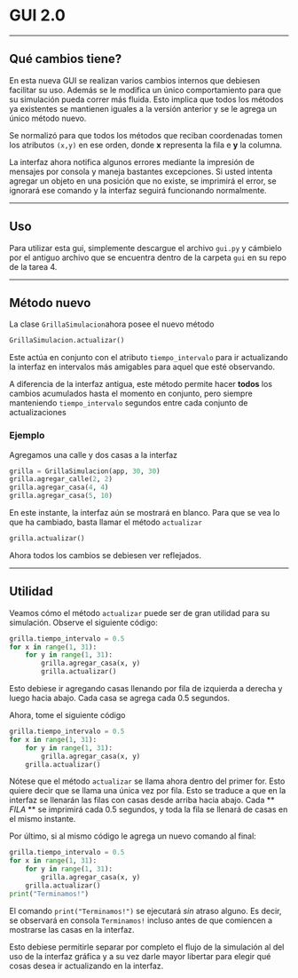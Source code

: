 # GUI 2.0

----
## Qué cambios tiene?

En esta nueva GUI se realizan varios cambios internos que debiesen facilitar su uso. Además se le modifica un único comportamiento para que su simulación pueda correr más fluida. Esto implica que todos los métodos ya existentes se mantienen iguales a la versión anterior y se le agrega un único método nuevo.

Se normalizó para que todos los métodos que reciban coordenadas tomen los atributos `(x,y)` en ese orden, donde **x** representa la fila e **y** la columna.

La interfaz ahora notifica algunos errores mediante la impresión de mensajes por consola y maneja bastantes excepciones. Si usted intenta agregar un objeto en una posición que no existe, se imprimirá el error, se ignorará ese comando y la interfaz seguirá funcionando normalmente.

---
## Uso
Para utilizar esta gui, simplemente descargue el archivo `gui.py` y cámbielo por el antiguo archivo que se encuentra dentro de la carpeta `gui` en su repo de la tarea 4.

---
## Método nuevo

La clase `GrillaSimulacion`ahora posee el nuevo método

```python
GrillaSimulacion.actualizar() 
```
Este actúa en conjunto con el atributo `tiempo_intervalo` para ir actualizando la interfaz en intervalos más amigables para aquel que esté observando.

A diferencia de la interfaz antigua, este método permite hacer **todos** los cambios acumulados hasta el momento en conjunto, pero siempre manteniendo `tiempo_intervalo` segundos entre cada conjunto de actualizaciones

### Ejemplo

Agregamos una calle y dos casas a la interfaz

```python
grilla = GrillaSimulacion(app, 30, 30)
grilla.agregar_calle(2, 2)
grilla.agregar_casa(4, 4)
grilla.agregar_casa(5, 10)
```

En este instante, la interfaz aún se mostrará en blanco. Para que se vea lo que ha cambiado, basta llamar el método `actualizar`

```python
grilla.actualizar()
```

Ahora todos los cambios se debiesen ver reflejados.

---
## Utilidad

Veamos cómo el método `actualizar` puede ser de gran utilidad para su simulación. Observe el siguiente código:

```python
grilla.tiempo_intervalo = 0.5
for x in range(1, 31):
    for y in range(1, 31):
        grilla.agregar_casa(x, y)
        grilla.actualizar()
```

Esto debiese ir agregando casas llenando por fila de izquierda a derecha y luego hacia abajo. Cada casa se agrega cada 0.5 segundos.

Ahora, tome el siguiente código

```python
grilla.tiempo_intervalo = 0.5
for x in range(1, 31):
    for y in range(1, 31):
        grilla.agregar_casa(x, y)
    grilla.actualizar()
```

Nótese que el método `actualizar` se llama ahora dentro del primer for. Esto quiere decir que se llama una única vez por fila. Esto se traduce a que en la interfaz se llenarán las filas con casas desde arriba hacia abajo. Cada ** *FILA* ** se imprimirá cada 0.5 segundos, y toda la fila se llenará de casas en el mismo instante.

Por último, si al mismo código le agrega un nuevo comando al final:

```python
grilla.tiempo_intervalo = 0.5
for x in range(1, 31):
    for y in range(1, 31):
        grilla.agregar_casa(x, y)
    grilla.actualizar()
print("Terminamos!")
```
El comando `print("Terminamos!")` se ejecutará *sin* atraso alguno. Es decir, se observará en consola `Terminamos!` incluso antes de que comiencen a mostrarse las casas en la interfaz.


Esto debiese permitirle separar por completo el flujo de la simulación al del uso de la interfaz gráfica y a su vez darle mayor libertar para elegir qué cosas desea ir actualizando en la interfaz.
